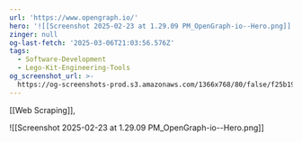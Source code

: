 ```yaml
---
url: 'https://www.opengraph.io/'
hero: '![[Screenshot 2025-02-23 at 1.29.09 PM_OpenGraph-io--Hero.png]]'
zinger: null
og-last-fetch: '2025-03-06T21:03:56.576Z'
tags:
  - Software-Development
  - Lego-Kit-Engineering-Tools
og_screenshot_url: >-
  https://og-screenshots-prod.s3.amazonaws.com/1366x768/80/false/f25b1986d91d2d85c1941a9edbec346ae1fcc3300267fc9564ac349ca0764f8b.jpeg
---
```

[[Web Scraping]], 

![[Screenshot 2025-02-23 at 1.29.09 PM_OpenGraph-io--Hero.png]]
